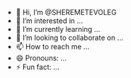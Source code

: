 - 👋 Hi, I’m @SHEREMETEVOLEG
- 👀 I’m interested in ...
- 🌱 I’m currently learning ...
- 💞️ I’m looking to collaborate on ...
- 📫 How to reach me ...
- 😄 Pronouns: ...
- ⚡ Fun fact: ...

<!---
SHEREMETEVOLEG/SHEREMETEVOLEG is a ✨ special ✨ repository because its `README.md` (this file) appears on your GitHub profile.
You can click the Preview link to take a look at your changes.
--->
